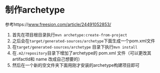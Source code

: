 # 制作archetype
参考https://www.freesion.com/article/24491052853/
1. 首先在项目根目录执行`mvn archetype:create-from-project`
2. 之后会在`target/generated-sources/archetype`下面生成一个pom.xml文件
3. 在`target/generated-sources/archetype` 目录下执行`mvn install`
4. 在`.m2/repository`目录下增加了archetype的 pom.xml 文件（可以更改其artifactId和 name 改成自己想要的）
5. 然后在一个新的空文件夹下面用刚才安装的archetype构建项目即可